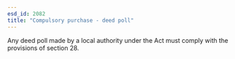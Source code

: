 ```yaml
---
esd_id: 2082
title: "Compulsory purchase - deed poll"
---
```


Any deed poll made by a local authority under the Act must comply with the provisions of section 28.

